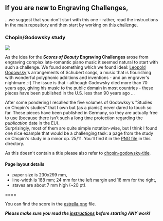 If you are new to Engraving Challenges,
---------------------------------------

...we suggest that you don't start with this one -
rather, read the instructions in the
[main repository](https://github.com/engraving-challenges/main)
and then start by working on
[this challenge](https://github.com/engraving-challenges/estrella).

### Chopin/Godowsky study

[![](chopin-godowsky-small.png)](chopin-godowsky.png)

As the idea for the **_Scores of Beauty_ Engraving Challenges** arose from engraving complex
late-romantic piano music it seemed natural to start with such a challenge.
We found something which we found ideal:
[Leopold Godowsky](http://en.wikipedia.org/wiki/Leopold_Godowsky)'s
arrangements of Schubert songs, a music that is flourishing with wonderful polyphonic
additions and inventions - and an engraver's nightmare ;-)
The issue is that - although Godowsky died more than 70 years ago, giving his music
to the public domain in most countries - these pieces have been published in the U.S.
less than 90 years ago ...

After some pondering I recalled the five volumes of Godowksy's "Studies on Chopin's studies"
that I own but (as a pianist) never dared to touch so far. These pieces have been published
in Germany, so they are actually free to use (because there isn't such a long time protection
regarding the *publication* date in the EU).  
Surprisingly, most of them are quite simple notation-wise, but I think I found one nice example
that would be a challenging task: a page from the study on Chopin's study in a minor op. 25/11.
You'll find it in the [PNG file](chopin-godowsky.png) in this directory.

As this doesn't contain a title please also refer to
[chopin-godowsky-title](titles.md).

#### Page layout details

- paper size is 230x299 mm,
- line-width is 188 mm; 24 mm for the left margin and 18 mm for the right,
- staves are about 7 mm high (~20 pt).

====

You can find the score in the [estrella.png](estrella.png) file.

**_Please make sure you read the [instructions](http://github.com/engraving-challenges/main/blob/master/README.md#instructions) before starting ANY work!_**

